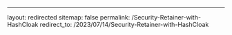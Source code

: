 ---
layout: redirected
sitemap: false
permalink: /Security-Retainer-with-HashCloak
redirect_to: /2023/07/14/Security-Retainer-with-HashCloak
